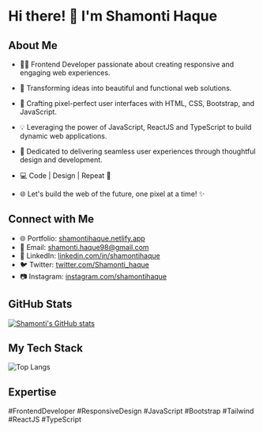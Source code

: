 <!-- [![Shamonti's GitHub stats](https://github-readme-stats.vercel.app/api?username=Shamonti)](https://github.com/shamonti/github-readme-stats) -->

<!--
**Shamonti/Shamonti** is a ✨ _special_ ✨ repository because its `README.md` (this file) appears on your GitHub profile.

Here are some ideas to get you started:

- 🔭 I’m currently working on ...
- 🌱 I’m currently learning ...
- 👯 I’m looking to collaborate on ...
- 🤔 I’m looking for help with ...
- 💬 Ask me about ...
- 📫 How to reach me: ...
- 😄 Pronouns: ...
- ⚡ Fun fact: ...
-->

# Hi there! 👋 I'm Shamonti Haque

## About Me
- 👩‍💻 Frontend Developer passionate about creating responsive and engaging web experiences.
- 🚀 Transforming ideas into beautiful and functional web solutions.
- 🎨 Crafting pixel-perfect user interfaces with HTML, CSS, Bootstrap, and JavaScript.
- 💡 Leveraging the power of JavaScript, ReactJS and TypeScript to build dynamic web applications.
- 🌟 Dedicated to delivering seamless user experiences through thoughtful design and development.
- 💻 Code | Design | Repeat 🔄

- 🌐 Let's build the web of the future, one pixel at a time! ✨

## Connect with Me
- 🌐 Portfolio: [shamontihaque.netlify.app](https://shamontihaque.netlify.app)
- 📧 Email: shamonti.haque98@gmail.com
- 📱 LinkedIn: [linkedin.com/in/shamontihaque](https://www.linkedin.com/in/shamontihaque)
- 🐦 Twitter: [twitter.com/Shamonti_haque](https://twitter.com/Shamonti_haque)
- 📷 Instagram: [instagram.com/shamontihaque](https://www.instagram.com/shamontihaque)

## GitHub Stats
[![Shamonti's GitHub stats](https://github-readme-stats.vercel.app/api?username=shamonti&show_icons=true&theme=radical)](https://github.com/shamonti/github-readme-stats)

## My Tech Stack
![Top Langs](https://github-readme-stats.vercel.app/api/top-langs/?username=shamonti&layout=compact)

## Expertise
#FrontendDeveloper #ResponsiveDesign #JavaScript #Bootstrap #Tailwind #ReactJS #TypeScript


<!--![Top Langs](https://github-readme-stats.vercel.app/api/top-langs/?username=anuraghazra&hide_progress=true)-->

